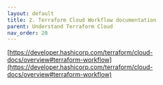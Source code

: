 ```yaml
---
layout: default
title: 2. Terraform Cloud Workflow documentation
parent: Understand Terraform Cloud
nav_order: 20
---
```


[https://developer.hashicorp.com/terraform/cloud-docs/overview#terraform-workflow](https://developer.hashicorp.com/terraform/cloud-docs/overview#terraform-workflow)